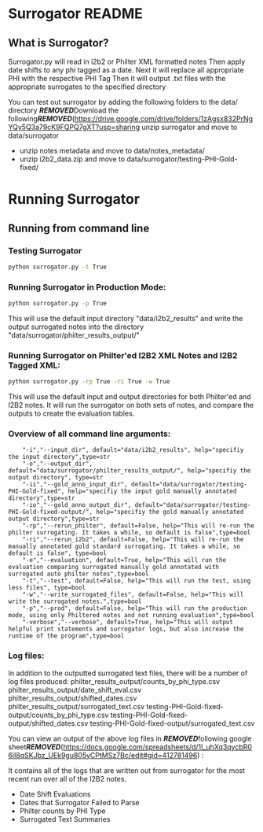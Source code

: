 # Surrogator README


## What is Surrogator?
Surrogator.py will read in i2b2 or Philter XML formatted notes
Then apply date shifts to any phi tagged as a date.
Next it will replace all appropriate PHI with the respective PHI Tag
Then it will output .txt files with the appropriate surrogates to the specified directory

You can test out surrogator by adding the following folders to the data/ directory
***REMOVED***Download the following***REMOVED***(https://drive.google.com/drive/folders/1zAgsx832PrNgYQy5Q3a79cK9FQPQ7gXT?usp=sharing
 unzip surrogator and move to data/surrogator
- unzip notes metadata and move to data/notes_metadata/
- unzip i2b2_data.zip and move to data/surrogator/testing-PHI-Gold-fixed/

# Running Surrogator

## Running from command line

### Testing Surrogator
```bash
python surrogator.py -t True
```

### Running Surrogator in Production Mode:
```bash
python surrogator.py -p True
```

This will use the default input directory "data/i2b2_results"
and write the output surrogated notes into the directory "data/surrogator/philter_results_output/"


### Running Surrogator on Philter'ed I2B2 XML Notes and I2B2 Tagged XML:

```bash
python surrogator.py -rp True -ri True -w True
```

This will use the default input and output directories for both Philter'ed and I2B2 notes. It will run the surrogator on both sets of notes, and compare the outputs to create the evaluation tables. 

### Overview of all command line arguments:
```
	"-i","--input_dir", default="data/i2b2_results", help="specifiy the input directory",type=str
	"-o","--output_dir", default="data/surrogator/philter_results_output/", help="specifiy the output directory", type=str
	"-ii","--gold_anno_input_dir", default="data/surrogator/testing-PHI-Gold-fixed", help="specifiy the input gold manually annotated directory",type=str
	"-io","--gold_anno_output_dir", default="data/surrogator/testing-PHI-Gold-fixed-output/", help="specifiy the gold manually annotated output directory",type=str
	"-rp","--rerun_philter", default=False, help="This will re-run the philter surrogating. It takes a while, so default is false",type=bool
	"-ri","--rerun_i2b2", default=False, help="This will re-run the manually annotated gold standard surrogating. It takes a while, so default is false", type=bool
	"-e","--evaluation", default=True, help="This will run the evaluation comparing surrogated manually gold annotated with surrogated auto philter notes",type=bool
	"-t","--test", default=False, help="This will run the test, using less files", type=bool
	"-w","--write_surrogated_files", default=False, help="This will write the surrogated notes.",type=bool
	"-p","--prod", default=False, help="This will run the production mode, using only Philtered notes and not running evaluation",type=bool
	"-verbose","--verbose", default=True, help="This will output helpful print statements and surrogator logs, but also increase the runtime of the program",type=bool
```

### Log files:
In addition to the outputted surrogated text files, there will be a number of log files produced:
	philter_results_output/counts_by_phi_type.csv
	philter_results_output/date_shift_eval.csv
	philter_results_output/shifted_dates.csv
	philter_results_output/surrogated_text.csv
	testing-PHI-Gold-fixed-output/counts_by_phi_type.csv
	testing-PHI-Gold-fixed-output/shifted_dates.csv
	testing-PHI-Gold-fixed-output/surrogated_text.csv

You can view an output of the above log files in ***REMOVED***following google sheet***REMOVED***(https://docs.google.com/spreadsheets/d/1I_uhXq3qycbR06iI8qSKJbz_UEk9gu805yCPtMSz7Bc/edit#gid=412781496) :

It contains all of the logs that are written out from surrogator for the most recent run over all of the I2B2 notes.
- Date Shift Evaluations
- Dates that Surrogator Failed to Parse
- Philter counts by PHI Type
- Surrogated Text Summaries
